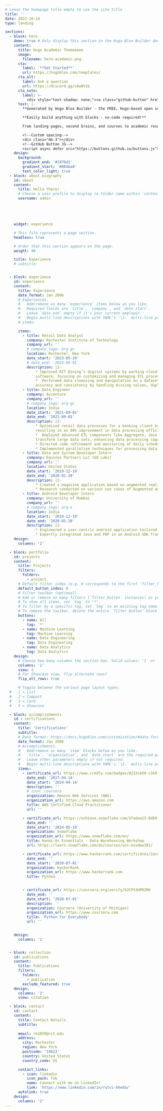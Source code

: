 ```yaml
---
# Leave the homepage title empty to use the site title
title: ''
date: 2022-10-24
type: landing

sections:
  - block: hero
    demo: true # Only display this section in the Hugo Blox Builder demo site
    content:
      title: Hugo Academic Themeeeee
      image:
        filename: hero-academic.png
      cta:
        label: '**Get Started**'
        url: https://hugoblox.com/templates/
      cta_alt:
        label: Ask a question
        url: https://discord.gg/z8wNYzb
      cta_note:
        label: >-
          <div style="text-shadow: none;"><a class="github-button" href="https://github.com/HugoBlox/hugo-blox-builder" data-icon="octicon-star" data-size="large" data-show-count="true" aria-label="Star">Star Hugo Blox Builder</a></div><div style="text-shadow: none;"><a class="github-button" href="https://github.com/HugoBlox/theme-academic-cv" data-icon="octicon-star" data-size="large" data-show-count="true" aria-label="Star">Star the Academic template</a></div>
      text: |-
        **Generated by Hugo Blox Builder - the FREE, Hugo-based open source website builder trusted by 500,000+ sites.**

        **Easily build anything with blocks - no-code required!**

        From landing pages, second brains, and courses to academic resumés, conferences, and tech blogs.

        <!--Custom spacing-->
        <div class="mb-3"></div>
        <!--GitHub Button JS-->
        <script async defer src="https://buttons.github.io/buttons.js"></script>
    design:
      background:
        gradient_end: '#1976d2'
        gradient_start: '#004ba0'
        text_color_light: true
  - block: about.biography
    id: about
    content:
      title: Hello there!
      # Choose a user profile to display (a folder name within `content/authors/`)
      username: admin





    widget: experience

    # This file represents a page section.
    headless: true

    # Order that this section appears on the page.
    weight: 40

    title: Experience
    # subtitle:


  - block: experience
    id: experience
    content:
      title: Experience
      date_format: Jan 2006
      # Experiences.
      #   Add/remove as many `experience` items below as you like.
      #   Required fields are `title`, `company`, and `date_start`.
      #   Leave `date_end` empty if it's your current employer.
      #   Begin multi-line descriptions with YAML's `|2-` multi-line prefix.
      # items:

      items:
        - title: Retail Data Analyst
          company: Rochester Institute of Technology
          company_url: ''
          # company_logo: org-gc
          location: Rochester, New York
          date_start: '2023-05-20'
          # date_end: '2023-09-01'
          description: |2-      
              * Improved RIT Dining’s digital systems by working closely with the team and leveraging Agilysys and InfoGenesis
              software, focusing on customizing and managing ETL processes for OnDemand items, menus, kiosks, and registers
              *  Performed data cleansing and manipulation on a dataset of approximately 30,000 inventory items, ensuring
              accuracy and consistency by handling missing values, duplicates, and data formatting issues for the dining system
        - title: Data Engineer
          company: Accenture
          company_url: ''
          # company_logo: org-gc
          location: India
          date_start: '2021-09-01'
          date_end: '2022-09-01'
          description: |2-      
              * Optimized retail data processes for a banking client by directing ETL workflows using Ab Initio and Autosys,
              resulting in an 80% improvement in data processing efficiency and significantly enhancing operational speed
              *  Deployed advanced ETL components like Aggregate, Join, Reformat, Rollup, and Scan to effectively manage and
              transform large data sets, enhancing data processing capabilities and increasing throughput by over 50%   
              * Directed code refinement and monitoring of daily scheduled jobs, alongside usage of Jira for feature tracking, conducted detailed run reviews, ensuring error-free deployments and the consistent delivery of functional software sprints 
              * Implemented parallelism techniques for processing data simultaneously, reducing processing time by 40%
        - title: Data and System Developer Intern
          company: Equinox Partners LLC (EQ Labs)
          company_url: ''
          location: United States
          date_start: '2019-12-19'
          date_end: '2020-01-20'
          description: |2-      
              * Created a magazine application based on augmented reality serving as a medium for marketing using the Unity framework, Vuforia, and various assets and SDKs.
              * Research conducted on various use cases of Augmented and Virtual Reality leading to a paper published in an IEEE conference.
        - title: Android Developer Intern
          company: University of Mumbai
          company_url: ''
          # company_logo: org-x
          location: India
          date_start: '2019-12-19'
          date_end: '2020-01-20'
          description: |2-      
              * Engineered a user-centric android application tailored for the college community, facilitating direct online access to an    extensive library catalog with 9,000 book listings, widely adopted by over 2,200 students and faculty
              * Expertly integrated Java and PHP in an Android SDK framework with HTML and CSS for enhanced design, backed  by a dynamic MySQL database, leveraging Firebase for real-time data sync and a 30% more efficient cloud storage
    design:
      columns: '2'

  - block: portfolio
    id: projects
    content:
      title: Projects
      filters:
        folders:
          - project
      # Default filter index (e.g. 0 corresponds to the first `filter_button` instance below).
      default_button_index: 0
      # Filter toolbar (optional).
      # Add or remove as many filters (`filter_button` instances) as you like.
      # To show all items, set `tag` to "*".
      # To filter by a specific tag, set `tag` to an existing tag name.
      # To remove the toolbar, delete the entire `filter_button` block.
      buttons:
        - name: All
          tag: '*'
        - name: Machine Learning
          tag: Machine Learning
        - name: Data Engineering
          tag: Data Engineering
        - name: Data Analytics
          tag: Data Analytics
    design:
      # Choose how many columns the section has. Valid values: '1' or '2'.
      columns: '1'
      view: 3 
      # For Showcase view, flip alternate rows?
      flip_alt_rows: true

      # Toggle between the various page layout types.
  #   1 = List
  #   2 = Compact
  #   3 = Card
  #   5 = Showcase

  - block: accomplishments
    id : certifications
    content:
      title: 'Certifications'
      subtitle:
      # Date format: https://docs.hugoblox.com/customization/#date-format
      date_format: Jan 2006
      # Accomplishments.
      #   Add/remove as many `item` blocks below as you like.
      #   `title`, `organization`, and `date_start` are the required parameters.
      #   Leave other parameters empty if not required.
      #   Begin multi-line descriptions with YAML's `|2-` multi-line prefix.
      items:
        - certificate_url: https://www.credly.com/badges/0233ce50-c1b9-413a-93d0-fa1bd2cc7283/linked_in_profile
          date_end: '2027-04-14'
          date_start: '2024-04-14'
          description: ''
          # icon: coursera
          organization: Amazon Web Services (AWS)
          organization_url: https://aws.amazon.com
          title: AWS Certified Cloud Practitioner
          url: ''

        - certificate_url: https://achieve.snowflake.com/2fadaa25-0d69-4d18-a1bd-1c97a049583d
          date_end: ''
          date_start: '2024-05-19'
          organization: Snowflake
          organization_url: https://www.snowflake.com/en/
          title: Hands-On Essentials - Data Warehousing Workshop
          url: https://learn.snowflake.com/en/courses/uni-essdww101/ 

        - certificate_url: https://www.hackerrank.com/certificates/2acd9c2fee16
          date_end: ''
          date_start: '2020-07-01'
          organization: HackerRank
          organization_url: https://www.hackerrank.com
          title: Python

        
        - certificate_url: https://coursera.org/verify/62CP53HPRZRK
          date_end: ''
          date_start: '2020-07-01'
          description: ''
          organization: Coursera (University of Michigan)
          organization_url: https://www.coursera.com
          title: 'Python for Everybody'
          url: ''

          
    design:
      columns: '2'


  - block: collection
    id: publications
    content:
      title: Publications
      filters:
        folders:
          - publication
        exclude_featured: true
    design:
      columns: '2'
      view: citation

  - block: contact
    id: contact
    content:
      title: Contact Details
      subtitle:
      
      email: rb1859@rit.edu
      address:
        city: Rochester
        region: New York
        postcode: '14623'
        country: United States
        country_code: US

      contact_links:
        - icon: linkedin
          icon_pack: fab
          name: Connect with me on LinkedIn!
          link: 'https://www.linkedin.com/in/rutvi-bheda/'
      autolink: true
    design:
      columns: '2'
---
```

